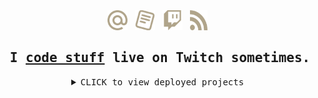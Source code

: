<div align="center">
    <a href="mailto:seyluofficial@gmail.com" title="gmail">
        <img width="32" height="32" src="/static/icons/mail.svg" alt="Gmail Icon" >
    </a>&#x200B;&nbsp;&nbsp;
    <a href="https://seylu.github.io/resume/mj_sabit_resume.pdf" title="Resume">
        <img width="32" height="32" src="/static/icons/cv.svg" alt="Resume Icon" >
    </a>&#x200B;&nbsp;&nbsp;
    <a href="https://twitch.com/seylu_dev" title="Twitch">
        <img width="32" height="32" src="/static/icons/twitch.svg" alt="Twitch Icon" >
    </a>&#x200B;&nbsp;&nbsp;
    <a href="https://seylu.pages.dev" title="Blog">
        <img width="28" height="32" src="/static/icons/rss.svg" alt="Blog Icon" >
    </a>&#x200B;&nbsp;&nbsp;
</div>
<div align="center">
    <samp><h2><a href=\"#\">&#x200B;</a>I <ins>code stuff</ins> live on Twitch sometimes.</h2></samp>
</div>

<details>
<summary align="center">
    <kbd><kbd>CLICK</kbd> to view deployed projects</kbd>
    <a href="#projects"></a>&#x200B;&nbsp;&nbsp;
    <br>
    <br>
</summary>
<div align="left">

<h2><a href=\"#\">&#x200B;</a><samp>🔷 pinned-gists</samp>&nbsp;&nbsp;&nbsp;
    <a href="https://github.com/seylu/pinned-gists">
        <kbd><kbd>⚪ VIEW SOURCE</kbd> on GitHub</kbd>
    </a>&#x200B;&nbsp;&nbsp;
</h2>
<blockquote>Automatically generate GitHub stats and pin them as dynamic gists.</blockquote>

<p align="right">
    <a href="https://www.typescriptlang.org/">
        <code><img height="25" src="https://skillicons.dev/icons?i=ts&perline=1&theme=light" title="TypeScript"></code>
    </a>&#x200B;&nbsp;&nbsp;
    <a href="https://vitest.dev/">
        <code><img height="25" src="https://skillicons.dev/icons?i=vitest&perline=1&theme=light" title="Vitest"></code>
    </a>&#x200B;&nbsp;&nbsp;
    <a href="https://https://pnpm.io/">
        <code><img height="25" src="https://skillicons.dev/icons?i=pnpm&perline=1&theme=light" title="PNPM"></code>
    </a>&#x200B;&nbsp;&nbsp;
</p>

<br>

<h2><a href=\"#\">&#x200B;</a><samp>🔶 curator</samp>&nbsp;&nbsp;&nbsp;
    <a href="https://seylu.github.io/curator">
        <kbd><kbd>🟢 VIEW DEPLOYMENT</kbd> on GitHub Pages</kbd>
    </a>&#x200B;&nbsp;&nbsp;
    <a href="https://github.com/seylu/curator">
        <kbd><kbd>⚪ VIEW SOURCE</kbd> on GitHub</kbd>
    </a>&#x200B;&nbsp;&nbsp;
</h2>
<blockquote>A masonry gallery viewer for open museum APIs.</blockquote>

<p align="right">
    <a href="https://www.typescriptlang.org/">
        <code><img height="25" src="https://skillicons.dev/icons?i=ts&perline=1&theme=light" title="TypeScript"></code>
    </a>&#x200B;&nbsp;&nbsp;
    <a href="https://react.dev/">
        <code><img height="25" src="https://skillicons.dev/icons?i=react&perline=1&theme=light" title="React"></code>
    </a>&#x200B;&nbsp;&nbsp;
    <a href="https://vite.dev/">
        <code><img height="25" src="https://skillicons.dev/icons?i=vite&perline=1&theme=light" title="Vite"></code>
    </a>&#x200B;&nbsp;&nbsp;
    <a href="https://tailwindcss.com/">
        <code><img height="25" src="https://skillicons.dev/icons?i=tailwind&perline=1&theme=light" title="Tailwind CSS"></code>
    </a>&#x200B;&nbsp;&nbsp;
</p>

<br>

<h2><a href=\"#\">&#x200B;</a><samp>🔷 ghlabel</samp>&nbsp;&nbsp;&nbsp;
    <a href="https://youtu.be/iTdzwz8Azvo">
        <kbd><kbd>🔴 WATCH PYCON APAC TALK</kbd> on Youtube</kbd>
    </a>&#x200B;&nbsp;&nbsp;
    <a href="https://github.com/seylu/ghlabel">
        <kbd><kbd>⚪ VIEW SOURCE</kbd> on GitHub</kbd>
    </a>&#x200B;&nbsp;&nbsp;
</h2>
<blockquote>Python CLI tool to help setup GitHub Labels from a yaml/json config file.</blockquote>

<p align="right">
    <a href="https://www.python.org/">
        <code><img height="25" src="https://skillicons.dev/icons?i=py&perline=1&theme=light" title="Python"></code>
    </a>&#x200B;&nbsp;&nbsp;
</p>

<br>

<h2><a href=\"#\">&#x200B;</a><samp>🔶 wikipedia-clone</samp>&nbsp;&nbsp;&nbsp;
    <a href="https://youtu.be/KSov2QSPx4s">
        <kbd><kbd>🔴 WATCH DEMO</kbd> on Youtube</kbd>
    </a>&#x200B;&nbsp;&nbsp;
</h2>
<blockquote>A full stack wikipedia clone built with Django.</blockquote>

<p align="right">
    <a href="https://www.djangoproject.com/">
        <code><img height="25" src="https://skillicons.dev/icons?i=django&perline=1&theme=light" title="Django"></code>
    </a>&#x200B;&nbsp;&nbsp;
    <a href="https://www.python.org/">
        <code><img height="25" src="https://skillicons.dev/icons?i=py&perline=1&theme=light" title="Python"></code>
    </a>&#x200B;&nbsp;&nbsp;
    <a href="https://www.sqlite.org/">
        <code><img height="25" src="https://skillicons.dev/icons?i=sqlite&perline=1&theme=light" title="SQLite"></code>
    </a>&#x200B;&nbsp;&nbsp;
    <a href="https://www.javascript.com/">
        <code><img height="25" src="https://skillicons.dev/icons?i=js&perline=1&theme=light" title="JavaScript"></code>
    </a>&#x200B;&nbsp;&nbsp;
    <a href="https://www.w3.org/TR/CSS/">
        <code><img height="25" src="https://skillicons.dev/icons?i=css&perline=1&theme=light" title="CSS"></code>
    </a>&#x200B;&nbsp;&nbsp;
    <a href="https://html.spec.whatwg.org/multipage/">
        <code><img height="25" src="https://skillicons.dev/icons?i=html&perline=1&theme=light" title="HTML"></code>
    </a>&#x200B;&nbsp;&nbsp;
</p>

<br>

<h2><a href=\"#\">&#x200B;</a><samp>🔷 google-clone</samp>&nbsp;&nbsp;&nbsp;
    <a href="https://youtu.be/FYXgJcMr4YQ">
        <kbd><kbd>🔴 WATCH DEMO</kbd> on Youtube</kbd>
    </a>&#x200B;&nbsp;&nbsp;
</h2>
<blockquote>Google clone built with Vanilla JS. Took down demo link as it was flagged as deceptive by Google.</blockquote>

<p align="right">
    <a href="https://www.javascript.com/">
        <code><img height="25" src="https://skillicons.dev/icons?i=js&perline=1&theme=light" title="JavaScript"></code>
    </a>&#x200B;&nbsp;&nbsp;
    <a href="https://www.w3.org/TR/CSS/">
        <code><img height="25" src="https://skillicons.dev/icons?i=css&perline=1&theme=light" title="CSS"></code>
    </a>&#x200B;&nbsp;&nbsp;
    <a href="https://html.spec.whatwg.org/multipage/">
        <code><img height="25" src="https://skillicons.dev/icons?i=html&perline=1&theme=light" title="HTML"></code>
    </a>&#x200B;&nbsp;&nbsp;
</p>

<br>

<h2><a href=\"#\">&#x200B;</a><samp>🔶 doggo-dash</samp>&nbsp;&nbsp;&nbsp;
    <a href="https://seylu.github.io/doggo-dash/">
        <kbd><kbd>🟢 VIEW DEPLOYMENT</kbd> on GitHub Pages</kbd>
    </a>&#x200B;&nbsp;&nbsp;
    <a href="https://youtu.be/kXCYEwcMD8I">
        <kbd><kbd>🔴 WATCH DEMO</kbd> on Youtube</kbd>
    </a>&#x200B;&nbsp;&nbsp;
</h2>
<blockquote>2D top-down action survival game built with Scratch and packaged with Turbowarp.</blockquote>

<p align="right">
    <a href="https://www.javascript.com/">
        <code><img height="25" src="https://skillicons.dev/icons?i=js&perline=1&theme=light" title="JavaScript"></code>
    </a>&#x200B;&nbsp;&nbsp;
    <a href="https://www.w3.org/TR/CSS/">
        <code><img height="25" src="https://skillicons.dev/icons?i=css&perline=1&theme=light" title="CSS"></code>
    </a>&#x200B;&nbsp;&nbsp;
    <a href="https://html.spec.whatwg.org/multipage/">
        <code><img height="25" src="https://skillicons.dev/icons?i=html&perline=1&theme=light" title="HTML"></code>
    </a>&#x200B;&nbsp;&nbsp;
</p>

<br>

<h2><a href=\"#\">&#x200B;</a><samp>🔷 fiftyville</samp>&nbsp;&nbsp;&nbsp;
    <a href="https://youtu.be/l2aBCjvdwhM">
        <kbd><kbd>🔴 WATCH DEMO</kbd> on Youtube</kbd>
    </a>&#x200B;&nbsp;&nbsp;
</h2>
<blockquote>A full stack mystery game built with Flask, inspired from the CS50x SQL game: fiftyville.</blockquote>

<p align="right">
    <a href="https://flask.palletsprojects.com/">
        <code><img height="25" src="https://skillicons.dev/icons?i=flask&perline=1&theme=light" title="Flask"></code>
    </a>&#x200B;&nbsp;&nbsp;
    <a href="https://www.python.org/">
        <code><img height="25" src="https://skillicons.dev/icons?i=py&perline=1&theme=light" title="Python"></code>
    </a>&#x200B;&nbsp;&nbsp;
    <a href="https://www.postgresql.org/">
        <code><img height="25" src="https://skillicons.dev/icons?i=postgres&perline=1&theme=light" title="Postgres"></code>
    </a>&#x200B;&nbsp;&nbsp;
    <a href="https://www.sqlite.org/">
        <code><img height="25" src="https://skillicons.dev/icons?i=sqlite&perline=1&theme=light" title="SQLite"></code>
    </a>&#x200B;&nbsp;&nbsp;
    <a href="https://jquery.com/">
        <code><img height="25" src="https://skillicons.dev/icons?i=jquery&perline=1&theme=light" title="JQuery"></code>
    </a>&#x200B;&nbsp;&nbsp;
    <a href="https://getbootstrap.com/">
        <code><img height="25" src="https://skillicons.dev/icons?i=bootstrap&perline=1&theme=light" title="Bootstrap"></code>
    </a>&#x200B;&nbsp;&nbsp;
    <a href="https://www.w3.org/TR/CSS/">
        <code><img height="25" src="https://skillicons.dev/icons?i=css&perline=1&theme=light" title="CSS"></code>
    </a>&#x200B;&nbsp;&nbsp;
    <a href="https://html.spec.whatwg.org/multipage/">
        <code><img height="25" src="https://skillicons.dev/icons?i=html&perline=1&theme=light" title="HTML"></code>
    </a>&#x200B;&nbsp;&nbsp;
</p>

<br>

</div>
</details>

